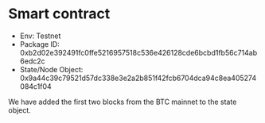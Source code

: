 # Smart contract 
- Env: Testnet 
- Package ID: 0xb2d02e392491fc0ffe5216957518c536e426128cde6bcbd1fb56c714ab6edc2c
- State/Node Object: 0x9a44c39c79521d57dc338e3e2a2b851f42fcb6704dca94c8ea405274084c1f04

We have added the first two blocks from the BTC mainnet to the state object.
